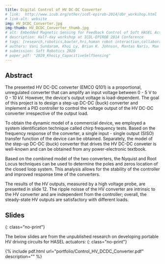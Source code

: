 ```yaml
---
title: Digital Control of HV DC-DC Converter
# link:  http://www.icub.org/other/icdl-epirob-2014/dbr_workshop.html
# link-alt: website
img: HV_DCDC_Converter.jpg 
img-thumb: HV_DCDC_Converter_thumb.jpg
# alt: Embedded Magnetic Sensing for Feedback Control of Soft HASEL Actuators 
# description: Half-day workshop at ICDL-EPIROB 2014 Conference
# tags: [research,robotics,baxter,hri,human robot interaction,collaborative manufacturing,human robot collaboration,advanced manufacturing,open source,github]
# authors: Vani Sundaram, Khoi Ly, Brian K. Johnson, Mantas Naris, Max Anderson, J. Sean Humbert, Nikolaus Correll, Mark Rentschler
# submission: Soft Robotics 2020
# paper_pdf: "2020_KhoiLy_CapacitiveSelfSensing"
---
```


## Abstract

The presented HV DC-DC converter (EMCO Q101) is a proportional, unregulated converter that can amplify an input voltage between 0 - 5 V to 0 - 10 kV. However, the device's output voltage is load-dependent. The goal of this project is to design a step-up DC-DC (buck) converter and implement a PID controller to control the voltage output of the HV DC-DC converter irrespective of the output load.

To obtain the dynamic model of a commercial device, we employed a system identification technique called chirp frequency tests. Based on the frequency response of the converter, a single input - single output (SISO) transfer function of the device can be obtained. Separately, the model of the step-up DC-DC (buck) converter that drives the HV DC-DC conveter is well-known and can be obtained from any power-electronic textbook.

Based on the combined model of the two converters, the Nyquist and Root Locus techniques can be used to determine the poles and zeros location of the closed loop system. This analysis allows for the stability of the controller and improved response time of the converters.

The results of the HV outputs, measured by a high voltage probe, are presented in slide 12. The ripple noisse of the HV converter are intrinsic to the HV converter and are independent from the controller; overall, the steady-state HV outputs are satisfactory with different loads.

## Slides
{: class="no-print"}

The below slides are from the unpublished research on developing portable HV driving circuits for HASEL actuators:
{: class="no-print"}

{% include pdf.html url="portfolio/Control_HV_DCDC_Converter.pdf" description="" %}